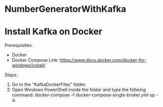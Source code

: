 # NumberGeneratorWithKafka

# Install Kafka on Docker
Prerequisites: 
- Docker
- Docker Compose
Link: https://www.docs.docker.com/docker-for-windows/install/

Steps:
1. Go to the "KafkaDockerFiles" folder.
2. Open Windows PowerShell inside the folder and type the follwing command: docker-compose -f docker-compose-single-broker.yml up -d.